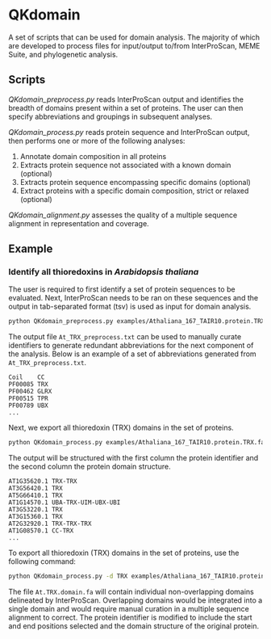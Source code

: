 # QKdomain
A set of scripts that can be used for domain analysis. The majority of which are developed to process files for input/output to/from InterProScan, MEME Suite, and phylogenetic analysis.

## Scripts
<i>QKdomain_preprocess.py</i> reads InterProScan output and identifies the breadth of domains present within a set of proteins. The user can then specify abbreviations and groupings in subsequent analyses.

<i>QKdomain_process.py</i> reads protein sequence and InterProScan output, then performs one or more of the following analyses:

1. Annotate domain composition in all proteins
2. Extracts protein sequence not associated with a known domain (optional)
3. Extracts protein sequence encompassing specific domains (optional)
4. Extract proteins with a specific domain composition, strict or relaxed (optional)

<i>QKdomain_alignment.py</i> assesses the quality of a multiple sequence alignment in representation and coverage.

## Example
### Identify all thioredoxins in <i>Arabidopsis thaliana</i>
The user is required to first identify a set of protein sequences to be evaluated. Next, InterProScan needs to be ran on these sequences and the output in tab-separated format (tsv) is used as input for domain analysis.
```bash
python QKdomain_preprocess.py examples/Athaliana_167_TAIR10.protein.TRX.fa.tsv At_TRX_preprocess.txt
```
The output file `At_TRX_preprocess.txt` can be used to manually curate identifiers to generate redundant abbreviations for the next component of the analysis. Below is an example of a set of abbreviations generated from `At_TRX_preprocess.txt`.
```
Coil	CC
PF00085	TRX
PF00462	GLRX
PF00515	TPR
PF00789	UBX
...
```
Next, we export all thioredoxin (TRX) domains in the set of proteins.
```bash
python QKdomain_process.py examples/Athaliana_167_TAIR10.protein.TRX.fa examples/Athaliana_167_TAIR10.protein.TRX.fa.tsv examples/At_TRX_abbreviations.txt At_TRX_process.txt
```
The output will be structured with the first column the protein identifier and the second column the protein domain structure.
```
AT1G35620.1	TRX-TRX
AT3G56420.1	TRX
AT5G66410.1	TRX
AT1G14570.1	UBA-TRX-UIM-UBX-UBI
AT3G53220.1	TRX
AT3G15360.1	TRX
AT2G32920.1	TRX-TRX-TRX
AT1G08570.1	CC-TRX
...
```
To export all thioredoxin (TRX) domains in the set of proteins, use the following command:
```bash
python QKdomain_process.py -d TRX examples/Athaliana_167_TAIR10.protein.TRX.fa examples/Athaliana_167_TAIR10.protein.TRX.fa.tsv examples/At_TRX_abbreviations.txt At_TRX_process.txt At.TRX.domain.fa
```
The file `At.TRX.domain.fa` will contain individual non-overlapping domains delineated by InterProScan. Overlapping domains would be integrated into a single domain and would require manual curation in a multiple sequence alignment to correct. The protein identifier is modified to include the start and end positions selected and the domain structure of the original protein.
